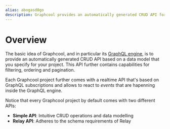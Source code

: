 ```yaml
---
alias: abogasd0go
description: Graphcool provides an automatically generated CRUD API for your data model. It also offers a realtime API using GraphQL subscriptions and a dedicated API for file management.
---
```


# Overview

The basic idea of Graphcool, and in particular its [GraphQL engine](thei2kephu#graphql-engine), is to provide an automatically generated CRUD API based on a data model that you specify for your project. This API further contains capabilities for filtering, ordering and pagination.

Each Graphcool project further comes with a realtime API that's based on GraphQL subscriptions and allows to react to _events_ that are hapenning inside the GraphQL engine.

Notice that every Graphcool project by default comes with two different APIs:

- **Simple API**: Intuitive CRUD operations and data modelling
- **Relay API**: Adheres to the schema requirements of Relay
